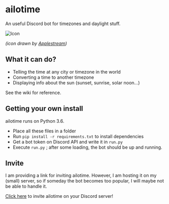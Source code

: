 # ailotime
An useful Discord bot for timezones and daylight stuff.

![Icon](http://ailothaen.fr/d/ailotime-256.png "Icon")

*(icon drawn by [Applestream](https://www.deviantart.com/applestream "Applestream"))*

## What it can do?
- Telling the time at any city or timezone in the world
- Converting a time to another timezone
- Displaying info about the sun (sunset, sunrise, solar noon...)

See the wiki for reference.

## Getting your own install

ailotime runs on Python 3.6.

- Place all these files in a folder
- Run `pip install -r requirements.txt` to install dependencies
- Get a bot token on Discord API and write it in `run.py`
- Execute `run.py` ; after some loading, the bot should be up and running.

## Invite

I am providing a link for inviting ailotime. However, I am hosting it on my (small) server, so if someday the bot becomes too popular, I will maybe not be able to handle it.

[Click here](https://discordapp.com/oauth2/authorize?&client_id=466678005926723584&scope=bot&permissions=2048 "Click here") to invite ailotime on your Discord server!

